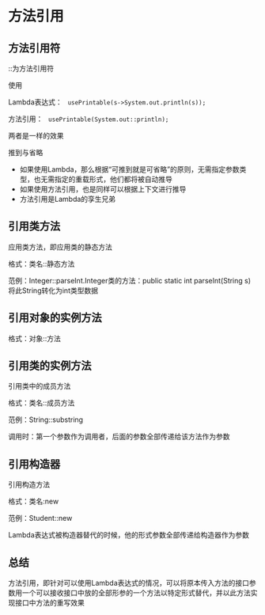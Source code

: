# 方法引用

## 方法引用符

::为方法引用符

使用

Lambda表达式：
<code>
usePrintable(s->System.out.println(s));
</code>

方法引用：
<code>
usePrintable(System.out::println);
</code>

两者是一样的效果

推到与省略
<ul>
<li>如果使用Lambda，那么根据“可推到就是可省略”的原则，无需指定参数类型，也无需指定的重载形式，他们都将被自动推导</li>
<li>如果使用方法引用，也是同样可以根据上下文进行推导</li>
<li>方法引用是Lambda的孪生兄弟</li>
</ul>

## 引用类方法

应用类方法，即应用类的静态方法

格式：类名::静态方法

范例：Integer::parseInt.Integer类的方法：public static int parseInt(String s)将此String转化为int类型数据

## 引用对象的实例方法

格式：对象::方法

## 引用类的实例方法

引用类中的成员方法

格式：类名::成员方法

范例：String::substring

调用时：第一个参数作为调用者，后面的参数全部传递给该方法作为参数

## 引用构造器

引用构造方法

格式：类名:new

范例：Student::new

Lambda表达式被构造器替代的时候，他的形式参数全部传递给构造器作为参数

## 总结

方法引用，即针对可以使用Lambda表达式的情况，可以将原本传入方法的接口参数用一个可以接收接口中放的全部形参的一个方法以特定形式替代，并以此方法实现接口中方法的重写效果



